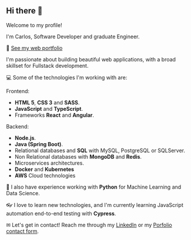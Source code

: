 ## Hi there 👋

Welcome to my profile!

I'm Carlos, Software Developer and graduate Engineer.


💼 [See my web portfolio](https://carlos-quintana.github.io/)


I'm passionate about building beautiful web applications, with a broad skillset for Fullstack development.


💻 Some of the technologies I'm working with are:

Frontend:
- **HTML 5**, **CSS 3** and **SASS**.
- **JavaScript** and **TypeScript**.
- Frameworks **React** and **Angular**.

Backend:
- **Node.js**.
- **Java (Spring Boot)**.
- Relational databases and **SQL** with MySQL, PostgreSQL or SQLServer.
- Non Relational databases with **MongoDB** and **Redis**.
- Microservices architectures.
- **Docker** and **Kubernetes**
- **AWS** Cloud technologies

📝 I also have experience working with **Python** for Machine Learning and Data Science.

👓 I love to learn new technologies, and I'm currently learning JavaScript automation end-to-end testing with **Cypress**.

✉ Let's get in contact! Reach me through my [LinkedIn](https://www.linkedin.com/in/carlos-quintana-a82541225/) or my [Porfolio contact form](https://carlos-quintana.github.io/#contact).
